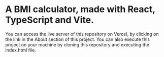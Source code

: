 # A BMI calculator, made with React, TypeScript and Vite.

You can access the live server of this repository on Vercel, by clicking on the link in the About section of this project. You can also execute this project on your machine by cloning this repository and executing the index.html file.
